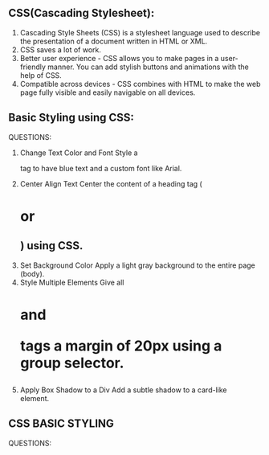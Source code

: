 ## CSS(Cascading Stylesheet):
1. Cascading Style Sheets (CSS) is a stylesheet language used to describe the presentation of a document written in HTML or XML.
2. CSS saves a lot of work.
3. Better user experience - CSS allows you to make pages in a user-friendly manner. You can add stylish buttons and animations with the help of CSS.
4. Compatible across devices - CSS combines with HTML to make the web page fully visible and easily navigable on all devices.

## Basic Styling using CSS:
QUESTIONS:
1. Change Text Color and Font
Style a <p> tag to have blue text and a custom font like Arial.
2. Center Align Text
Center the content of a heading tag (<h1> or <h2>) using CSS.
3. Set Background Color
Apply a light gray background to the entire page (body).
4. Style Multiple Elements
Give all <h1> and <p> tags a margin of 20px using a group selector.
5. Apply Box Shadow to a Div
Add a subtle shadow to a card-like <div> element.


















## CSS BASIC STYLING 
QUESTIONS:
